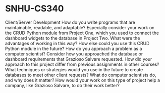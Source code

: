 # SNHU-CS340
Client/Server Development
How do you write programs that are maintainable, readable, and adaptable? Especially consider your work on the CRUD Python module from Project One, which you used to connect the dashboard widgets to the database in Project Two.
What were the advantages of working in this way? How else could you use this CRUD Python module in the future?
How do you approach a problem as a computer scientist? Consider how you approached the database or dashboard requirements that Grazioso Salvare requested.
How did your approach to this project differ from previous assignments in other courses? What techniques or strategies would you use in the future to create databases to meet other client requests?
What do computer scientists do, and why does it matter? How would your work on this type of project help a company, like Grazioso Salvare, to do their work better?
